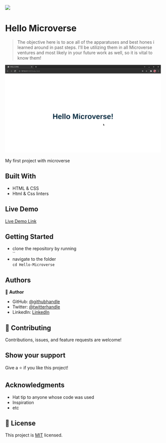 ![](https://img.shields.io/badge/Microverse-blueviolet)

# Hello Microverse

> The objective here is to ace all of the apparatuses and best hones i learned around in past steps. I'll be utilizing them in all Microverse ventures and most likely in your future work as well, so it is vital to know them!

![screenshot](./ScreenShot.png)

My first project with microverse

## Built With

- HTML & CSS
- Html & Css linters

## Live Demo

[Live Demo Link](https://livedemo.com)

## Getting Started

- clone the repository by running\
   ``
- navigate to the folder\
   `cd Hello-Microverse`

## Authors

👤 **Author**

- GitHub: [@githubhandle]()
- Twitter: [@twitterhandle]()
- LinkedIn: [LinkedIn]()

## 🤝 Contributing

Contributions, issues, and feature requests are welcome!

## Show your support

Give a ⭐️ if you like this project!

## Acknowledgments

- Hat tip to anyone whose code was used
- Inspiration
- etc

## 📝 License

This project is [MIT](./MIT.md) licensed.
